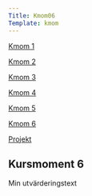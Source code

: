 ```yaml
---
Title: Kmom06
Template: kmom
---
```


<div class="kmom-container">
<div class="kmom-sidebar">
<a href="kmom01"><p class="sidebar-notchosen">Kmom 1</p></a>  
<a href="kmom02"><p class="sidebar-notchosen">Kmom 2</p></a>  
<a href="kmom03"><p class="sidebar-notchosen">Kmom 3</p></a>  
<a href="kmom04"><p class="sidebar-notchosen">Kmom 4</p></a>  
<a href="kmom05"><p class="sidebar-notchosen">Kmom 5</p></a>  
<a href="kmom06"><p class="sidebar-chosen">Kmom 6</p></a>  
<a href="kmom10"><p class="sidebar-notchosen">Projekt</p></a> 
</div> 

<div class="kmom-mainpage">
<h2>Kursmoment 6</h2>
<p>Min utvärderingstext</p>
</div>
</div>